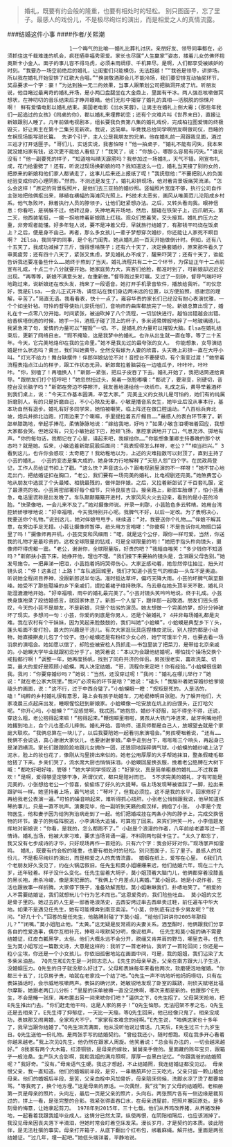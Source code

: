 > 婚礼，既要有约会般的隆重，也要有相处时的轻松。 别只图面子，忘了里子。最感人的戏份儿，不是极尽绚烂的演出，而是相爱之人的真情流露。

###结婚这件小事
####作者/关熙潮

						1一个晦气的比喻——婚礼比葬礼讨厌。亲朋好友、领导同事都在，必须抓住这千载难逢的机会，疯狂晒幸福秀恩爱。家长也尽展“人生赢家”姿态，搂着儿女仿佛怀抱奥斯卡小金人。面子的事儿容不得马虎，必须未雨绸缪、千机算尽。是啊，人们都享受被嫉妒的时刻。“我要办一场空前绝后的婚礼，让闺蜜们只能模仿，无法超越！”“我爸是领导，讲排场。所以我在婚礼开始安排了红歌大合唱。”“换装敬酒那会儿不能冷场，我们要安排互动抽奖环节，奖品要求一个字：豪！”为达到独一无二的效果，当事人跟策划公司把脑洞开成了坑。听朋友说，他目睹过最离奇的婚礼开场，是小两口盘腿坐在大金鼎上，里面有干冰。两人强忍咳嗽做冥想状，在神叨叨的音乐结束后才睁开眼睛。他们无形中揭穿了婚礼的真相——活脱脱的惊悚片啊！ 鲜有爱情电影以婚礼结束。美国老电影《出水芙蓉》，让男主在婚礼上倒大霉；《那些年我们一起追过的女孩》《同桌的你》，都以婚礼来埋葬初恋；还有个灾难片叫《世界末日》，直接让新娘跟别人睡了。几年前做电视剧本，组长要我负责第八集的婚礼戏份，完成柏拉图爱情的终极毁灭，好让男主在第十二集另觅新欢。我说，这简单。毕竟我总给同学啊朋友啊做司仪，目睹的车祸现场能写部长篇。 先讲个引子，主人公是我朋友的兄弟。他在婚礼前一周跟我见面，酒过三巡才打开话匣子。“哥们儿，实话实说，我害怕呀！”他一拍桌子，“婚礼不能有闪失，我本来就没媳妇家有钱，这次更不能给人看低了！”我笑了，说：“你放心，哪那么容易有闪失。”“谁说没有！”他一副要死的样子，“知道啥叫晴天霹雳吗？我参加过一场婚礼，天气不错。刚宣布礼成，花门给雷劈了！还有，听说过现场换新娘的吗？我知道这么一位，婚礼当天接了别的女的，把原来的新娘和他们家人都请走了，这事儿后来还上报纸了呢！”我抚慰他:“不要把别人的负面经验变成你的心理阴影。”然而，不测还是发生了。婚礼彩排现场，他对着背景板痛哭流涕。“怎么会这样！”原定的背景板照片，是他们去三亚拍的婚纱照。竖幅照片宽度不够，执行公司自作主张地把他俩抠出来，移植在横幅的海滩风光照上。PS技术太恶劣，画风从唯美范儿沦陷成乡村系。他气急败坏，揪着执行人员的脖领子，让他们赶紧想办法。之后，又转头看向我。眼神信息：你看吧，是祸躲不过。他转过身，失神地离开场地，然后，腿磕在铁架子上，四爪朝天。第二天，他西装笔挺，一瘸一拐地搀着新娘踏上红毯。观众们憋着笑，交头接耳。婚礼的压力之重，非旁观者能懂。好多年轻人说，要不是冲着父母，早就旅行结婚了，有那钱干吗烧在饭桌上？之后，便是身不由己。再者，那么多女孩儿一辈子梦想穿次婚纱，你还能让人家死不瞑目啊？ 2Elsa，我同学的同事，是个名门闺秀。她从婚礼前一百天开始做倒计时。例如，还有八十五天了，我成功减掉了三斤，饿得想啃筷子；还有六十天了，决定换套婚纱，原来那件看久了审美疲劳；还有四十八天了，紧张又焦虑，梦见婚礼办不成了，醒来吓哭了；还有十天了，谁能告诉我还要准备些什么……她终于熬到了当天。婚礼流程共有二十二个环节，为保证正午十二点前宣布礼成，十点二十八分就要开始。她家庭势力大，宾客们给脸，都准时到了，可新娘却迟迟没出现。“再等等，新娘不满意头发，在重新做。”督导跑过来叮嘱。又过了一刻钟，督导气喘吁吁地跑过来，说新娘还在改头发，捎来了一段语音。她打开手机录音软件，播放给我听。“司仪您好，我是Elsa。一会儿正式开场，请您站在我们身边两米远的位置，以方便拍照，感谢您的理解，辛苦了。”简直无语。我看看表，快十一点了。雍容华贵的家长们已经没有耐心表演优雅，一个个如坐针毡。可怜的督导使劲儿安抚他们，音响师的曲库都放完了一轮。新娘总算出现了，婚礼在十一点零八分开始。时间紧张，被迫砍掉了八个流程，一切加快进行。越怕出错越会出错。给香槟塔倒酒的时候，她手一抖，酒瓶子碰了顶上的杯子，多米诺骨牌般地碎了一地玻璃碴儿。我紧急来了句，爱情的力量可以“摧毁”一切。不，是婚礼的力量可以摧毁大脑。Elsa在婚礼结束后，更新了网络日志。“瑕不掩瑜，这是我梦中的婚礼。也许从出生就一直在等，等了二十五年。今天，它完美地烙印在我的生命里。”她不是我见过的最夸张的女人。 你能想象，女导演结婚是什么状态吗？黄兰，我们叫她黄导。全然没有嫁为人妻的欣喜，头天晚上彩排一直在大呼小叫。“灯光不给力！舞台缺摆件！伴郎伴娘站位不对！音控台不要硬切，有个渐变过渡！”她举着流程表指点江山的样子，跟工作状态无异。新郎耷拉着脑袋在一边嗑瓜子，咔咔咔，咔咔咔。“你，别嗑了！再嗑换人！”新郎一紧张，把瓜子皮吞了下去。婚礼开始了，我把话筒递给黄导。“跟朋友们打个招呼吧！”她忽然扭过头，臭着一张脸嘟囔：“都说了，要渐变，别硬切，音控台没长脑子吗？”新郎在旁边不停擦汗，我友善地递给他一块纸巾。礼成之后，黄导举着酒杯到我们桌上，说：“今天工作基本圆满，辛苦大家。” 完美主义的女孩儿是可怕的，她们有的纯属折磨别人，有的只是折磨自己，不小心殃及无辜。小敏是播音系女生，她毕业后没从事本行，基本功自然有退步。婚礼有好多同学来，她怕被嘲笑，临上阵还在做口腔运动。“八百标兵奔北坡，炮兵并排北边跑，打南边来了个喇嘛，手里提拉着五斤鳎目……”最感人的表白环节来了。新郎单膝跪地，举起手捧花，柔情脉脉地说：“嫁给我吧，好吗？”如果小敏含泪哽咽着回应，我想大家都会哭。但她没有。只见小敏抬起下巴，脸颊飞扬，拿腔拿调地开了口，气息充沛、掷地有声。“你的每句话，我都记在了心里，请起来吧，我嫁给你……”你能想象董卿主持春晚的那个状态吗？就是她。后来，小敏追着新郎屁股后面问：“我表现得怎么样呀，老公？”“相当扫兴。” 3看到这儿，也许你会感叹：太奇葩了！我幼稚地以为，上述的灾难指数可以封顶了，直到主持了小芸的婚礼。 小芸的变态是集大成的，她身体力行地解释了“天怒人怨”四个字。在民政局登记，工作人员给证书扣上了戳。“这么快？声音这么小？跟电视剧里演的不一样呀！”她不甘心地走出门，把结婚证扣在胸口，“老公，我们要有一场完美的婚礼，比电视剧还完美。”她煞费苦心地从朋友中选拔了个头最矮、相貌最残的，做伴郎伴娘。之后，又拉着新郎试了千百套礼服，定了最漂亮的妆。小芸周密部署好每个细节，只待良辰吉日。接亲路上，新郎车胎爆了，怕小芸着急，电话里谎称是出发晚了。车队颠颠簸簸开进村，大家风风火火去迎亲，看到的是小芸的冷脸。“快录像吧，一会儿来不及了。”她对摄像师说。开录一刹那，小芸脸色多云转晴。她用台湾腔娇娇嗲嗲地说：“好幸福哦，今天我特别开心呢。我脾气不好，以后一定改。为了表明决心，我要送你个礼物。”说到这儿，她对伴娘甩甩手，继续道：“对，我要送你个礼物……”伴娘不解其意，在旁边手足无措。小芸让摄像师暂停，扭头用方言咆哮：“你傻啊！不是告诉你礼物搁口袋里了吗！”摄像师再开机，小芸突变和风细雨：“喏，就是这个公仔，跟你一样可爱。当然，你送我的礼物才是最珍贵的。这枚全球限量的钻戒，可是全球限量的哟！”她把手指头杵向镜头，摄像师吓得虎躯一震。“老公，谢谢你，全球限量版，好贵的吧？”我暗自嗤笑：“多少钱你不知道吗？”新郎扶小芸下床。她挣开他，理也不理。“我们接下来要拍的镜头是，含泪跟父母告别。”她发号施令。一把鼻涕一把泪，小芸抱着妈妈哭得伤心。大家正感动着，她忽然停住抽泣，扭头对镜头说：“停！这条过！上路！”车队返回城里，我们才知道小芸生气的根由——头车不是奥迪。听说她全程闭目养神，没跟新郎说半句话。准时抵达草坪，偏巧天降大雨。小芸的坏脾气飙至巅峰。她受不了那些聒噪的乡下亲戚们，提拉着裙子维持秩序。乌云悬在她头顶半天不散，婚礼只能湿漉漉地开始。“好幸福哦，雨中的婚礼最完美了。”小芸对镜头笑吟吟地说。终于礼成。小芸换身旗袍录了段结婚感言，就回家休息了。新郎一个人留下，跟伴郎一起敬酒。朋友们摇头感叹，今天的小芸不是朋友，不是新娘，只是个拙劣的演员。她太想做一个完美的梦，却分分钟破坏了现实。多想问一句：小芸，你爱的到底是你男人，还是个破婚礼？ 4并非每场婚礼都是灾难。我在农村有个干妹妹，因为笑起来脸鼓鼓的，我们叫她“小蛤蟆”。小蛤蟆是典型乡下丫头，蓬头垢面不爱打扮，最大的兴趣是干活儿。有次大家逛玩具店捏橡皮泥玩，别人捏的都是小动物，她直接擀皮儿包了个饺子。但小蛤蟆还是有粉红少女心的，她宁可饿半个月，也要去看一场羽泉的演唱会。她如愿以偿了，却险些被安检人员抓走——书包里装了把菜刀，是带给北京亲戚的。小蛤蟆大学毕业就跟初恋分手了。她哭着说：“本以为会跟他结婚呢，哪怕找个操场交换个戒指都行啊！”调整一年，她再度扬帆，找到了同舟共济的伴侣。男孩很老实，喜欢洗菜、切菜，最大的爱好是照顾小蛤蟆。两人决定结婚。“哥，流程你来定吧！你有经验。”小蛤蟆很信赖我。我问：“你要穿婚纱吗？”她说：“当然，还没穿过呢！”我问：“婚礼在哪儿举行？”她说：“就在老公家大院里。”我问“必须有的环节是啥？”她说：“磕头！”我脑补着她穿婚纱给爹娘磕头的画面，说：“这不行，过于中西合璧了。”小蛤蟆眼一瞪：“规矩是死的，人是活的，磕！”纯粹的乡村婚礼很有意思，路上会有孩子劫婚车，刀枪棍棒明目张胆。为了躲开他们，大家凌晨三点起床出发，睡眼惺忪赶到新娘家。小蛤蟆像一坨安放在炕上的白馒头，正打哈欠呢。“你开心吗，小蛤蟆？”“没感觉啊，我忒困。”她抱怨，婚纱不舒服，站不得坐不得，还说，穿这么粗，老公抱得起来嘛！“抱得起来。”鞭炮噼里啪啦，男孩从大铁门冲进来，龇牙咧嘴地把她撂到地上，自个儿也差点儿摔倒。婚礼开始。音响师、道具师都是自己人，放眼望去就是个家庭大联欢。“我俩总算在一块儿了，以后我要陪她一起看羽泉演唱会。”男孩哽咽着说，“还有……我俩不会说话，真心谢谢大家伙儿，也要谢谢爹娘。”牵手走到台下，嘭嘭嘭三个响头，再起身已是涕泗横流。家长们踉踉跄跄地跟儿女拥作一团，还狼狈地踩碎俩气球。小蛤蟆的婚纱裙上沾了泥水，脸上的妆也花了，像刚从沟里捞出来似的。她老公用厚厚的大手帮她抹泪，整条假睫毛都给搓了下来。乡亲们哭了，流水席大厨也悄悄抹泪。小蛤蟆回屋换衣服，挽着老公胳膊在大树下喊：“都吃好喝好哇，管够！”她大学同学惊叹道：“好家伙，真是简单粗暴的婚礼……不过我喜欢！”是啊，爱得够坚定够干净，所谓仪式，都只是陪衬而已。 5不求完美的婚礼，才有可能是完美的。小张想给老公一个惊喜，偷偷练了好久的大提琴。临上场发现琴被谁踩了一脚，拉出来跟驴叫一样。她坚持着上场，霸气地说：“琴坏了，但我必须拉。这不是我的水平，回家修好了再给我老公表演一遍。”可怕的噪音响起来，难听得抓心挠肝。小张老公悄悄跟我说，他早知道练琴的事儿，只是一直不吭声。演奏完毕，他一副听到天籁的痴汉样，拥抱了小张。 小李是个宠物医生，他和妻子因为给狗狗治病走到了一起。他们把婚戒挂在两条小狗的脖子上，完成交换信物的环节。妻子的狗临阵脱逃，小李满场大追捕，可算抱了回来。来宾们哄笑一片，小李借题发挥地对新娘说：“你看，是我的，怎么都跑不了。” 小赵是个浪漫的作者，八年前给老婆写过一首情诗。婚礼当场，他被大家刁难，要求当场背诵一遍，不料刚两句就卡住了。“太久了都忘了，我又没有七步成诗的才华，只好现场再作一首短的。只有六个字：我会好好对你。”现场掌声如雷鸣。 婚礼，既要有约会般的隆重，也要有相处时的轻松。别只图面子，忘了里子。最感人的戏份儿，不是极尽绚烂的演出，而是相爱之人的真情流露。 婚姻在纸上，爱写在心里。 6我们几个老朋友好久没见了，约在火锅店叙旧。任先生和莫小姐姗姗来迟，他们结婚六年，现在二十九岁，还年轻着。样子没什么变化。任先生留着大胡子，莫小姐顶着大脑门儿，他俩都穿着没膝盖的黑长袍，肃杀冷峻，像是来犯罪的。“我俩上个月差点儿离婚。”莫小姐说。她是小说作者，生活也跟故事一样折腾。大家停下筷子，准备劝解宽慰。莫小姐瞅瞅我们，扑哧地笑了。“相爱的人不需要结婚证，我们就想玩儿个行为艺术而已。”这恩爱秀的，我们险些吐血。 莫小姐的文艺是骨子里的。她过去的人生是一部香艳浪荡史，去西安烤过串去西单卖过鞋，前任遍布中华大地。如果不是遇见任先生，她有可能裸奔到南亚卖淫。“小莫，你到底有过多少男友呢？”我问。“好几十个。”回答的是任先生，他胳膊肘碰了下莫小姐，“给他们讲讲你2005年那段儿？”“闭嘴。”莫小姐阻止他，“太黄。”这无疑是反常规的夫妻关系。酒至酣时，他俩跟我们分享各自的性爱逸事，偶尔互相补充，捧哏斗哏默契分明，像说相声。 任先生和莫小姐的确不需要结婚证，红皮白瓤黑字，太俗。他们大概永远不会分开，脱缰又肯并肩的野马，哪里去寻。任先生为莫小姐写过一篇散文诗，大意是这样的：我听了一首老神仙，我听了一首轮回间；你还是一粒小尘埃，你还是一个小女孩儿。你依旧孤傲地站在画面中间，可是，我的姐姐，我们沾染了太多柴米油盐。 7Q先生和E先生是一对同志恋人。E先生的母亲早逝，父亲在南方跟大儿子生活，没婚姻压力。Q先生的日子就没那么好过了。父母和表妹每年来看他两次，软磨硬泡地催婚。“你都三十五了，北京房子贵，咱就在老家找一个结了吧。”Q先生一声不吭地听他妈妈唠叨，只有在表妹插话时，会示威地咳嗽两声。表妹的确讨厌，她敏锐地发现了卧室的蹊跷，刑侦天赋堪比福尔摩斯。她跟老两口儿分析：“里屋的床单被褥一直没见换啊，哪次来都是新的。他跟那个E先生，不会是睡一张床，再布置出另一间来唬你们吧？”逼供之下，Q先生招了。父母哭天抢地，把E先生推出门去。“你们赶走他干吗，这是人家的房子！”Q先生恼怒。无法招架不孝之名，Q先生还是去相亲了。E先生得了抑郁症，一天比一天瘦。等Q先生回来，他已经像只鬼了。相亲没成功，表妹那又闹离婚，全家鸡犬不宁。“家家有本难念的经啊。”E先生说，“咱俩这家也十多年了，我早当跟你结婚了。”Q先生泪流满面，他从没听他说过情话。几天后，E先生过三十九岁生日。Q先生送他一份礼物。是两张手写的结婚契约。“曾经我还小，随时想跑。现在我多开心看着你越来越老。”我上次见Q先生，他仍然在跟家人周旋。他笑着说：“总会有办法的，一切会越来越好。” 8我家有两个大木箱，红漆铜锁，是母亲的嫁妆，舅舅亲手做的。里面藏的陈年宝贝，跟箱子一般沧桑。生产队大合影啊，我和我姐的满月照啊，厚厚一沓黑白记忆。“你跟我爸的结婚照呢？”我好奇。“没有。”母亲语气生硬。我这才想起，不止结婚照，我连结婚证都没见过。 母亲恨父亲，我一直知道。他们的婚姻前半段，是穷，一串糖葫芦分三天吃光，父亲只留一颗山楂给母亲。他们的婚姻后半段，是苦，父亲血栓中风加骨折，母亲陪床伺候，洗脚水凉了烫了都要挨骂。“等我死了，换个地方埋。”这是母亲的原话。一次偶然，我“找”到了父母的结婚照。老相册第一页是母亲的照片，头向左，最后一页是父亲的照片，头向右。两张照片各有一侧边缘是裁剪过的，拼上一看，是张完整的合影。我紧张得直吞口水，在母亲进屋前，把照片塞回原处。是多刻骨的悔意，让她拿起剪刀。 1978年到2015年，三十七载。他们从养鸡改养猪，从养猪改种地，一起看着我跟我姐毕业成人。这情分已然太深，纵使再恨，在阴阳相隔后，也应该消掉了。我没见母亲因丧夫落下半滴泪，但她时常会盯着空床发呆。漫长岁月，才是契约的本质。彼此陪伴，是无法杜撰的事实。母亲打开箱子，从底下翻出个红布包，绑着麻绳。解开结，里面是两张结婚证。“过几年，埋一起吧。”她低头端详着，平静地说。			  		